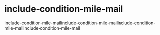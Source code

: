 # include-condition-mile-mail
include-condition-mile-mailinclude-condition-mile-mailinclude-condition-mile-mailinclude-condition-mile-mail
